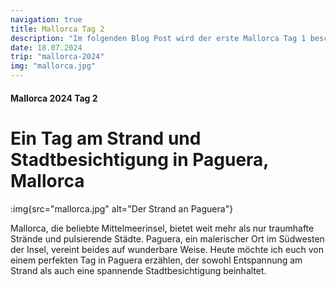 ```yaml
---
navigation: true
title: Mallorca Tag 2
description: "Im folgenden Blog Post wird der erste Mallorca Tag 1 beschrieben"
date: 18.07.2024
trip: "mallorca-2024"
img: "mallorca.jpg"
---
```


#### Mallorca 2024 Tag 2

# Ein Tag am Strand und Stadtbesichtigung in Paguera, Mallorca

:img{src="mallorca.jpg" alt="Der Strand an Paguera"}

Mallorca, die beliebte Mittelmeerinsel, bietet weit mehr als nur traumhafte
Strände und pulsierende Städte. Paguera, ein malerischer Ort im Südwesten der
Insel, vereint beides auf wunderbare Weise. Heute möchte ich euch von einem
perfekten Tag in Paguera erzählen, der sowohl Entspannung am Strand als auch
eine spannende Stadtbesichtigung beinhaltet.

